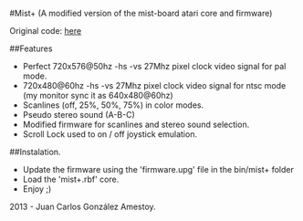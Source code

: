 #Mist+ (A modified version of the mist-board atari core and firmware)

Original code: [here](https://code.google.com/p/mist-board/)

##Features

- Perfect 720x576@50hz -hs -vs 27Mhz pixel clock video signal for pal mode.
- 720x480@60hz -hs -vs 27Mhz pixel clock video signal for ntsc mode (my monitor sync it as 640x480@60hz)
- Scanlines (off, 25%, 50%, 75%) in color modes.
- Pseudo stereo sound (A-B-C)
- Modified firmware for scanlines and stereo sound selection.
- Scroll Lock used to on / off joystick emulation.

##Instalation.

- Update the firmware using the 'firmware.upg' file in the bin/mist+ folder
- Load the 'mist+.rbf' core.
- Enjoy ;)

2013 - Juan Carlos González Amestoy.